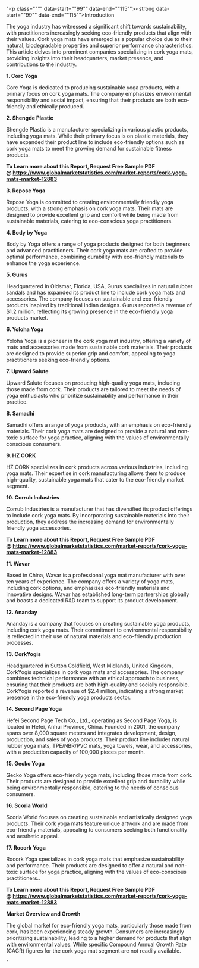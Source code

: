 "<p class="""" data-start=""99"" data-end=""115""><strong data-start=""99"" data-end=""115"">Introduction</strong></p>
<p class="""" data-start=""117"" data-end=""274""><span class=""relative -mx-px my-[-0.2rem] rounded px-px py-[0.2rem]"">The yoga industry has witnessed a significant shift towards sustainability, with practitioners increasingly seeking eco-friendly products that align with their values.</span> <span class=""relative -mx-px my-[-0.2rem] rounded px-px py-[0.2rem]"">Cork yoga mats have emerged as a popular choice due to their natural, biodegradable properties and superior performance characteristics.</span> <span class=""relative -mx-px my-[-0.2rem] rounded px-px py-[0.2rem]"">This article delves into prominent companies specializing in cork yoga mats, providing insights into their headquarters, market presence, and contributions to the industry.</span></p>
<p class="""" data-start=""276"" data-end=""292""><strong data-start=""276"" data-end=""292"">1. Corc Yoga</strong></p>
<p class="""" data-start=""294"" data-end=""413""><span class=""relative -mx-px my-[-0.2rem] rounded px-px py-[0.2rem]"">Corc Yoga is dedicated to producing sustainable yoga products, with a primary focus on cork yoga mats.</span> <span class=""relative -mx-px my-[-0.2rem] rounded px-px py-[0.2rem]"">The company emphasizes environmental responsibility and social impact, ensuring that their products are both eco-friendly and ethically produced.</span></p>
<p class="""" data-start=""415"" data-end=""437""><strong data-start=""415"" data-end=""437"">2. Shengde Plastic</strong></p>
<p class="""" data-start=""439"" data-end=""562""><span class=""relative -mx-px my-[-0.2rem] rounded px-px py-[0.2rem]"">Shengde Plastic is a manufacturer specializing in various plastic products, including yoga mats.</span> <span class=""relative -mx-px my-[-0.2rem] rounded px-px py-[0.2rem]"">While their primary focus is on plastic materials, they have expanded their product line to include eco-friendly options such as cork yoga mats to meet the growing demand for sustainable fitness products.</span></p>
<p class="""" data-start=""439"" data-end=""562""><strong>To Learn more about this Report, Request Free Sample PDF @&nbsp;<a href=""https://www.globalmarketstatistics.com/market-reports/cork-yoga-mats-market-12883"">https://www.globalmarketstatistics.com/market-reports/cork-yoga-mats-market-12883</a></strong></p>
<p class="""" data-start=""564"" data-end=""582""><strong data-start=""564"" data-end=""582"">3. Repose Yoga</strong></p>
<p class="""" data-start=""584"" data-end=""709""><span class=""relative -mx-px my-[-0.2rem] rounded px-px py-[0.2rem]"">Repose Yoga is committed to creating environmentally friendly yoga products, with a strong emphasis on cork yoga mats.</span> <span class=""relative -mx-px my-[-0.2rem] rounded px-px py-[0.2rem]"">Their mats are designed to provide excellent grip and comfort while being made from sustainable materials, catering to eco-conscious yoga practitioners.</span></p>
<p class="""" data-start=""711"" data-end=""730""><strong data-start=""711"" data-end=""730"">4. Body by Yoga</strong></p>
<p class="""" data-start=""732"" data-end=""857""><span class=""relative -mx-px my-[-0.2rem] rounded px-px py-[0.2rem]"">Body by Yoga offers a range of yoga products designed for both beginners and advanced practitioners.</span> <span class=""relative -mx-px my-[-0.2rem] rounded px-px py-[0.2rem]"">Their cork yoga mats are crafted to provide optimal performance, combining durability with eco-friendly materials to enhance the yoga experience.</span></p>
<p class="""" data-start=""859"" data-end=""871""><strong data-start=""859"" data-end=""871"">5. Gurus</strong></p>
<p class="""" data-start=""873"" data-end=""1078""><span class=""relative -mx-px my-[-0.2rem] rounded px-px py-[0.2rem]"">Headquartered in Oldsmar, Florida, USA, Gurus specializes in natural rubber sandals and has expanded its product line to include cork yoga mats and accessories.</span> <span class=""relative -mx-px my-[-0.2rem] rounded px-px py-[0.2rem]"">The company focuses on sustainable and eco-friendly products inspired by traditional Indian designs.</span> <span class=""relative -mx-px my-[-0.2rem] rounded px-px py-[0.2rem]"">Gurus reported a revenue of $1.2 million, reflecting its growing presence in the eco-friendly yoga products market.</span>&nbsp;</p>
<p class="""" data-start=""1080"" data-end=""1098""><strong data-start=""1080"" data-end=""1098"">6. Yoloha Yoga</strong></p>
<p class="""" data-start=""1100"" data-end=""1225""><span class=""relative -mx-px my-[-0.2rem] rounded px-px py-[0.2rem]"">Yoloha Yoga is a pioneer in the cork yoga mat industry, offering a variety of mats and accessories made from sustainable cork materials.</span> <span class=""relative -mx-px my-[-0.2rem] rounded px-px py-[0.2rem]"">Their products are designed to provide superior grip and comfort, appealing to yoga practitioners seeking eco-friendly options.</span></p>
<p class="""" data-start=""1227"" data-end=""1247""><strong data-start=""1227"" data-end=""1247"">7. Upward Salute</strong></p>
<p class="""" data-start=""1249"" data-end=""1374""><span class=""relative -mx-px my-[-0.2rem] rounded px-px py-[0.2rem]"">Upward Salute focuses on producing high-quality yoga mats, including those made from cork.</span> <span class=""relative -mx-px my-[-0.2rem] rounded px-px py-[0.2rem]"">Their products are tailored to meet the needs of yoga enthusiasts who prioritize sustainability and performance in their practice.</span></p>
<p class="""" data-start=""1376"" data-end=""1390""><strong data-start=""1376"" data-end=""1390"">8. Samadhi</strong></p>
<p class="""" data-start=""1392"" data-end=""1517""><span class=""relative -mx-px my-[-0.2rem] rounded px-px py-[0.2rem]"">Samadhi offers a range of yoga products, with an emphasis on eco-friendly materials.</span> <span class=""relative -mx-px my-[-0.2rem] rounded px-px py-[0.2rem]"">Their cork yoga mats are designed to provide a natural and non-toxic surface for yoga practice, aligning with the values of environmentally conscious consumers.</span></p>
<p class="""" data-start=""1519"" data-end=""1533""><strong data-start=""1519"" data-end=""1533"">9. HZ CORK</strong></p>
<p class="""" data-start=""1535"" data-end=""1660""><span class=""relative -mx-px my-[-0.2rem] rounded px-px py-[0.2rem]"">HZ CORK specializes in cork products across various industries, including yoga mats.</span> <span class=""relative -mx-px my-[-0.2rem] rounded px-px py-[0.2rem]"">Their expertise in cork manufacturing allows them to produce high-quality, sustainable yoga mats that cater to the eco-friendly market segment.</span></p>
<p class="""" data-start=""1662"" data-end=""1687""><strong data-start=""1662"" data-end=""1687"">10. Corrub Industries</strong></p>
<p class="""" data-start=""1689"" data-end=""1814""><span class=""relative -mx-px my-[-0.2rem] rounded px-px py-[0.2rem]"">Corrub Industries is a manufacturer that has diversified its product offerings to include cork yoga mats.</span> <span class=""relative -mx-px my-[-0.2rem] rounded px-px py-[0.2rem]"">By incorporating sustainable materials into their production, they address the increasing demand for environmentally friendly yoga accessories.</span></p>
<p class="""" data-start=""1689"" data-end=""1814""><strong>To Learn more about this Report, Request Free Sample PDF @&nbsp;<a href=""https://www.globalmarketstatistics.com/market-reports/cork-yoga-mats-market-12883"">https://www.globalmarketstatistics.com/market-reports/cork-yoga-mats-market-12883</a></strong></p>
<p class="""" data-start=""1816"" data-end=""1829""><strong data-start=""1816"" data-end=""1829"">11. Wavar</strong></p>
<p class="""" data-start=""1831"" data-end=""2036""><span class=""relative -mx-px my-[-0.2rem] rounded px-px py-[0.2rem]"">Based in China, Wavar is a professional yoga mat manufacturer with over ten years of experience.</span> <span class=""relative -mx-px my-[-0.2rem] rounded px-px py-[0.2rem]"">The company offers a variety of yoga mats, including cork options, and emphasizes eco-friendly materials and innovative designs.</span> <span class=""relative -mx-px my-[-0.2rem] rounded px-px py-[0.2rem]"">Wavar has established long-term partnerships globally and boasts a dedicated R&amp;D team to support its product development.</span> </p>
<p class="""" data-start=""2038"" data-end=""2053""><strong data-start=""2038"" data-end=""2053"">12. Ananday</strong></p>
<p class="""" data-start=""2055"" data-end=""2180""><span class=""relative -mx-px my-[-0.2rem] rounded px-px py-[0.2rem]"">Ananday is a company that focuses on creating sustainable yoga products, including cork yoga mats.</span> <span class=""relative -mx-px my-[-0.2rem] rounded px-px py-[0.2rem]"">Their commitment to environmental responsibility is reflected in their use of natural materials and eco-friendly production processes.</span></p>
<p class="""" data-start=""2182"" data-end=""2199""><strong data-start=""2182"" data-end=""2199"">13. CorkYogis</strong></p>
<p class="""" data-start=""2201"" data-end=""2406""><span class=""relative -mx-px my-[-0.2rem] rounded px-px py-[0.2rem]"">Headquartered in Sutton Coldfield, West Midlands, United Kingdom, CorkYogis specializes in cork yoga mats and accessories.</span> <span class=""relative -mx-px my-[-0.2rem] rounded px-px py-[0.2rem]"">The company combines technical performance with an ethical approach to business, ensuring that their products are both high-quality and socially responsible.</span> <span class=""relative -mx-px my-[-0.2rem] rounded px-px py-[0.2rem]"">CorkYogis reported a revenue of $2.4 million, indicating a strong market presence in the eco-friendly yoga products sector.</span> </p>
<p class="""" data-start=""2408"" data-end=""2432""><strong data-start=""2408"" data-end=""2432"">14. Second Page Yoga</strong></p>
<p class="""" data-start=""2434"" data-end=""2639""><span class=""relative -mx-px my-[-0.2rem] rounded px-px py-[0.2rem]"">Hefei Second Page Tech Co., Ltd., operating as Second Page Yoga, is located in Hefei, Anhui Province, China.</span> <span class=""relative -mx-px my-[-0.2rem] rounded px-px py-[0.2rem]"">Founded in 2001, the company spans over 8,000 square meters and integrates development, design, production, and sales of yoga products.</span> <span class=""relative -mx-px my-[-0.2rem] rounded px-px py-[0.2rem]"">Their product line includes natural rubber yoga mats, TPE/NBR/PVC mats, yoga towels, wear, and accessories, with a production capacity of 100,000 pieces per month.</span> </p>
<p class="""" data-start=""2641"" data-end=""2659""><strong data-start=""2641"" data-end=""2659"">15. Gecko Yoga</strong></p>
<p class="""" data-start=""2661"" data-end=""2786""><span class=""relative -mx-px my-[-0.2rem] rounded px-px py-[0.2rem]"">Gecko Yoga offers eco-friendly yoga mats, including those made from cork.</span> <span class=""relative -mx-px my-[-0.2rem] rounded px-px py-[0.2rem]"">Their products are designed to provide excellent grip and durability while being environmentally responsible, catering to the needs of conscious consumers.</span></p>
<p class="""" data-start=""2788"" data-end=""2808""><strong data-start=""2788"" data-end=""2808"">16. Scoria World</strong></p>
<p class="""" data-start=""2810"" data-end=""2935""><span class=""relative -mx-px my-[-0.2rem] rounded px-px py-[0.2rem]"">Scoria World focuses on creating sustainable and artistically designed yoga products.</span> <span class=""relative -mx-px my-[-0.2rem] rounded px-px py-[0.2rem]"">Their cork yoga mats feature unique artwork and are made from eco-friendly materials, appealing to consumers seeking both functionality and aesthetic appeal.</span></p>
<p class="""" data-start=""2937"" data-end=""2956""><strong data-start=""2937"" data-end=""2956"">17. Rocork Yoga</strong></p>
<p class="""" data-start=""2958"" data-end=""3083""><span class=""relative -mx-px my-[-0.2rem] rounded px-px py-[0.2rem]"">Rocork Yoga specializes in cork yoga mats that emphasize sustainability and performance.</span> <span class=""relative -mx-px my-[-0.2rem] rounded px-px py-[0.2rem]"">Their products are designed to offer a natural and non-toxic surface for yoga practice, aligning with the values of eco-conscious practitioners..</span></p>
<p class="""" data-start=""2958"" data-end=""3083""><strong>To Learn more about this Report, Request Free Sample PDF @&nbsp;<a href=""https://www.globalmarketstatistics.com/market-reports/cork-yoga-mats-market-12883"">https://www.globalmarketstatistics.com/market-reports/cork-yoga-mats-market-12883</a></strong></p>
<p class="""" data-start=""3085"" data-end=""3115""><strong data-start=""3085"" data-end=""3115"">Market Overview and Growth</strong></p>
<p class="""" data-start=""3117"" data-end=""3559"">The global market for eco-friendly yoga mats, particularly those made from cork, has been experiencing steady growth. Consumers are increasingly prioritizing sustainability, leading to a higher demand for products that align with environmental values. While specific Compound Annual Growth Rate (CAGR) figures for the cork yoga mat segment are not readily available.</p>"
